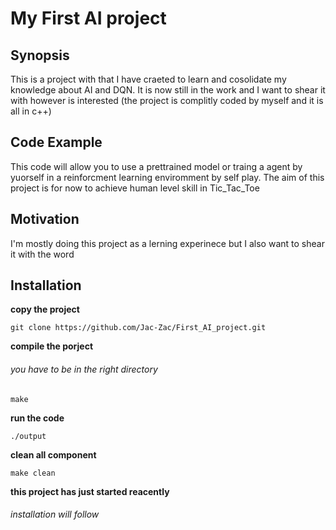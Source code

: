# My First AI project

## Synopsis

This is a project with that I have craeted to learn and cosolidate my knowledge about AI and DQN. It is now still in the work and I want to shear it with however is interested (the project is complitly coded by myself and it is all in c++)

## Code Example
This code will allow you to use a prettrained model or traing a agent by yuorself in a reinforcment learning enviromment by self play. The aim of this project is for now to achieve human level skill in Tic_Tac_Toe

## Motivation
I'm mostly doing this project as a lerning experinece but I also want to shear it with the word

## Installation

**copy the project**
```
git clone https://github.com/Jac-Zac/First_AI_project.git
```
**compile the porject**
###### you have to be in the right directory 
```
make
```
**run the code**
```
./output
```
**clean all component**
```
make clean
```
<b>this project has just started reacently<b>

###### installation will follow


